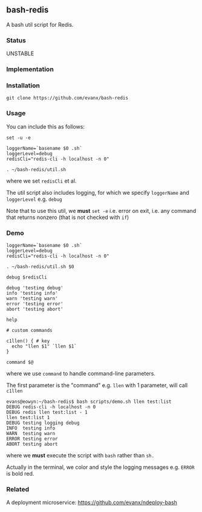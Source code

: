
## bash-redis

A bash util script for Redis.

### Status

UNSTABLE


### Implementation


### Installation

```shell
git clone https://github.com/evanx/bash-redis
```

### Usage

You can include this as follows:
```shell
set -u -e

loggerName=`basename $0 .sh`
loggerLevel=debug
redisCli="redis-cli -h localhost -n 0"

. ~/bash-redis/util.sh
```
where we set `redisCli` et al.

The util script also includes logging, for which we specify `loggerName` and `loggerLevel` e.g. `debug`

Note that to use this util, we <b>must</b> `set -e` i.e. error on exit, i.e. any command that returns nonzero (that is not checked with `if`)


### Demo

```shell
loggerName=`basename $0 .sh`
loggerLevel=debug
redisCli="redis-cli -h localhost -n 0"

. ~/bash-redis/util.sh $0

debug $redisCli

debug 'testing debug'
info 'testing info'
warn 'testing warn'
error 'testing error'
abort 'testing abort'

help

# custom commands

c1llen() { # key
  echo "llen $1" `llen $1`
}

command $@
```
where we use `command` to handle command-line parameters.

The first parameter is the "command" e.g. `llen` with 1 parameter, will call `c1llen`

```
evans@eowyn:~/bash-redis$ bash scripts/demo.sh llen test:list
DEBUG redis-cli -h localhost -n 0
DEBUG redis llen test:list - 1
llen test:list 1
DEBUG testing logging debug
INFO  testing info
WARN  testing warn
ERROR testing error
ABORT testing abort
```
where we <b>must</b> execute the script with `bash` rather than `sh.`

Actually in the terminal, we color and style the logging messages e.g. `ERROR` is bold red.

### Related

A deployment microservice: https://github.com/evanx/ndeploy-bash
